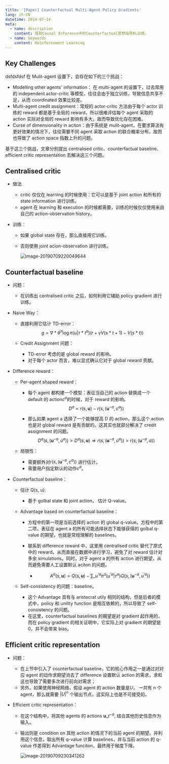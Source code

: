 ```yaml
---
title: '[Paper] Counterfactual Multi-Agent Policy Gradients'
lang: zh-CN
datetime: 2019-07-14
meta:
  - name: description
    content: 借助Causal Inference中的Counterfactual思想指导RL训练。
  - name: keywords
    content: Reinforcement Learning
---
```


## Key Challenges

dsfdsfdsf 在 Mulit-agent 设置下，会存在如下的三个挑战：

- Modelling other agents' information： 在 multi-agent 的设置下，过去常用的 independent actor-critic 等模型，往往会由于独立训练，导致信息共享不足，从而 coordinated 效果比较差。
- Multi-agent credit assignment：常规的 actor-critic 方法由于每个 actor 训练的 reward 都是基于全局的 reward，所以很难评估每个 agent 采取的 action 实际对全局的 reward 影响有多大，故而导致优化存在困难。
- Curse of dimensionality in aciton：由于系统是 mulit-agent，在要求算法有更好效果的情况下，往往需要不同 agent 采取 action 的联合概率分布，故而也导致了 action space 指数上升的问题。

基于这三个挑战，文章分别提出 centralised critic、counterfactual baseline、efficient critic representation 去解决这三个问题。

## Centralised critic

- 做法

  - critic 仅仅在 learning 的时候使用：它可以是基于 joint action 和所有的 state information 进行训练。
  - agent 在 learning 和 execution 的时候都需要，训练的时候仅仅使用来自自己的 action-observation history。

- 训练：

  - 如果 global state 存在，那么直接用它训练。

  - 否则使用 joint acion-observation 进行训练。

    ![image-20190709220049644](http://ipic-ccyy.oss-cn-shenzhen.aliyuncs.com/blog/2019-07-09-140051.png)

## Counterfactual baseline

- 问题：

  - 在训练出 centralised critic 之后，如何利用它辅助 policy gradient 进行训练。

- Naive Way：

  - 直接利用它估计 TD-error： $$ g=\nabla*{\theta^{\pi}} \log \pi\left(u | \tau*{t}^{a}\right)\left(r+\gamma V\left(s*{t+1}\right)-V\left(s*{t}\right)\right) $$

  - Credit Assignment 问题：
    - TD-error 考虑的是 global reward 的影响。
    - 对于每个 actor 而言，难以显式确认它对于 global reward 贡献。

- Difference reward：

  - Per-agent shaped reward：

    - 每个 agent 都构建一个模型：表征当自己的 action 替换成一个 default 的 action$c^{a}$的时候，对于 reward 的影响。 $$ D^{a}=r(s, \mathbf{u})-r\left(s,\left(\mathbf{u}^{-a}, c^{a}\right)\right) $$

    - 那么如果 agent a 选择了一个能够提高 D 的 action，那么这个 action 也是对 global reward 是有贡献的。这其实也就部分解决了 credit assignment 的问题。 $$ D^{a}\left(s,\left(\mathbf{u}^{-a}, \dot{u}^{a}\right)\right)>D^{a}(s, \mathbf{u}) \Longrightarrow r\left(s,\left(\mathbf{u}^{-a}, \dot{u}^{a}\right)\right)>r\left(s,\left(\mathbf{u}^{-a}, a\right)\right) $$

  - 局限性：

    - 需要额外对$r\left(s,\left(\mathbf{u}^{-a}, c^{a}\right)\right)$ 进行估计。
    - 需要用户指定默认的动作$c^{a}$。

- Counterfactual baseline：

  - 估计 Q(s, u):

    - 基于 golbal state 和 joint action， 估计 Q-value。

  - Advantage based on counterfactual baseline：

    - 方程中的第一项是当前选择的 action 的 global q-value。方程中的第二项，表征在 agent a 的所有可能选择状态下能够获得的 golbal q-value 的期望，也就是常规理解的 baselines。

    - 联系到 difference reward 中，这里用 centralised critic 替代了原式中的 reward。从而直接在数据中进行学习，避免了对 reward 估计对多余 simulations。同时，对于 agent a 的所有 action 进行期望，从而避免需要人工设置默认 aciton 的问题。

      - $$ A^{a}(s, \mathbf{u})=Q(s, \mathbf{u})-\sum\_{u^{\prime a}} \pi^{a}\left(u^{\prime a} | \tau^{a}\right) Q\left(s,\left(\mathbf{u}^{-a}, u^{\prime a}\right)\right) $$

  - Self-consistency 的问题：baseline。

    - 这个 Advantage 具有与 aristocrat utily 相同的结构，但是后者的模式中，policy 和 unility function 是相互依赖的，所以导致了 self-consistency 的问题。
    - 在这里，counterfactual baselines 的期望是对 gradient 起作用的，而在 policy gradient 的相关证明中，它实际上对 gradient 的期望是 0，并不会带来 bias。

## Efficient critic representation

- 问题：

  - 在上节中引入了 counterfactual baseline，它的核心作用之一是通过对对应 agent 的动作求期望消去了 difference 设置默认 action 的需求，求和这也导致了需要多次进行前向对需求；
  - 另外，如果使用神经网络，假设 agent 的 action 数量是$U$， 一共有 n 个 agent，那么就需要 $|U|^{n}$ 个输出节点。这实际上也是不可接受的。

- Efficient critic representation：

  - 在这个结构中，将其他 agents 的 actions $\mathbf{u}\_{t}^{-a}$, 结合其他历史信息作为输入。

  - 输出则是 condition on 其他 action 的情况下的当前 agent 的期望。并利用这个信息，取出所有 q-value 计算 baselines，并与当前 action 的 q-value 作差得到 Advantage funciton，最终用于梯度下降。

    ![image-20190709230341262](http://ipic-ccyy.oss-cn-shenzhen.aliyuncs.com/blog/2019-07-09-150342.png)
